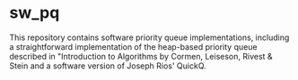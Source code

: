 # sw_pq

This repository contains software priority queue implementations, including a straightforward implementation of the heap-based priority queue described in "Introduction to Algorithms by Cormen, Leiseson, Rivest &amp; Stein and a software version of Joseph Rios' QuickQ.
